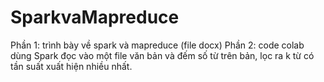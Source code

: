 # SparkvaMapreduce
Phần 1: trình bày về spark và mapreduce (file docx)
Phần 2: code colab dùng Spark đọc vào một file văn bản và đếm số từ trên bản, lọc ra k từ có tần suất xuất hiện nhiều nhất.
